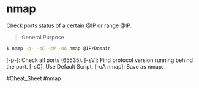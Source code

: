 # nmap
Check ports status of a certain @IP or range @IP.

> General Purpose
```bash
$ namp -p- -sC -sV -oA nmap @IP/Domain
```
[-p-]: Check all ports (65535).
[-sV]: Find protocol version running behind the port.
[-sC]: Use Default Script.
[-oA nmap]: Save as nmap.

#Cheat_Sheet #nmap
